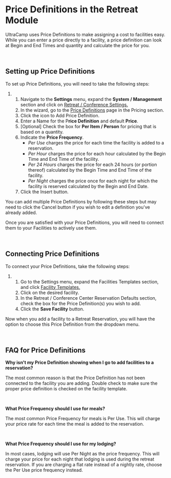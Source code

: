 # Price Definitions in the Retreat Module
UltraCamp uses Price Definitions to make assigning a cost to facilities easy. While you can enter a price directly to a facility, a price definition can look at Begin and End Times and quantity and calculate the price for you.


 


## Setting up Price Definitions


To set up Price Definitions, you will need to take the following steps:


1. 1. Navigate to the **Settings** menu, expand the **System / Management** section and click on [Retreat / Conference Settings.](https://www.ultracamp.com/admin/Wizards/RetreatSetup/Default.aspx)
	2. In the wizard, go to the [Price Definitions](https://www.ultracamp.com/Admin/Wizards/RetreatSetup/pricedefinitions.aspx) page in the Pricing section.
	3. Click the icon to Add Price Definition.
	4. Enter a Name for the P**rice Definition** and default **Price**.
	5. [Optional] Check the box for **Per Item / Person** for pricing that is based on a quantity.
	6. Indicate the **Price Frequency**.
		* *Per Use* charges the price for each time the facility is added to a reservation.
		* *Per Hour* charges the price for each hour calculated by the Begin Time and End Time of the facility.
		* *Per 24 Hours* charges the price for each 24 hours (or portion thereof) calculated by the Begin Time and End Time of the facility.
		* *Per Night* charges the price once for each night for which the facility is reserved calculated by the Begin and End Date.
	7. Click the Insert button.


You can add multiple Price Definitions by following these steps but may need to click the Cancel button if you wish to edit a definition you've already added.


Once you are satisfied with your Price Definitions, you will need to connect them to your Facilities to actively use them.


 


## Connecting Price Definitions


To connect your Price Definitions, take the following steps:


1. 1. Go to the Settings menu, expand the Facilities Templates section, and click [Facility Templates.](https://www.ultracamp.com/admin/Config/FacilitiesList.aspx)
	2. Click on the desired facility.
	3. In the Retreat / Conference Center Reservation Defaults section, check the box for the Price Definition(s) you wish to add.
	4. Click the **Save Facility** button.


Now when you add a facility to a Retreat Reservation, you will have the option to choose this Price Definition from the dropdown menu.


 


## FAQ for Price Definitions


**Why isn't my Price Definition showing when I go to add facilities to a reservation?**


The most common reason is that the Price Definition has not been connected to the facility you are adding. Double check to make sure the proper price definition is checked on the facility template.


 


**What Price Frequency should I use for meals?**


The most common Price Frequency for meals is Per Use. This will charge your price rate for each time the meal is added to the reservation.


 


**What Price Frequency should I use for my lodging?**


In most cases, lodging will use Per Night as the price frequency. This will charge your price for each night that lodging is used during the retreat reservation. If you are charging a flat rate instead of a nightly rate, choose the Per Use price frequency instead.


 

